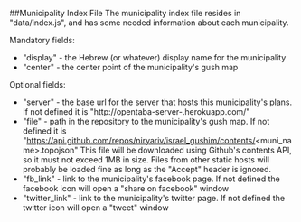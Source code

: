 ##Municipality Index File
The municipality index file resides in "data/index.js", and has some needed
information about each municipality.

Mandatory fields:
+ "display" - the Hebrew (or whatever) display name for the municipality
+ "center" - the center point of the municipality's gush map

Optional fields:
+ "server" - the base url for the server that hosts this municipality's plans.
  If not defined it is "http://opentaba-server-<muni-name>.herokuapp.com/"
+ "file" - path in the repository to the municipality's gush map.
  If not defined it is "https://api.github.com/repos/niryariv/israel_gushim/contents/<muni_name>.topojson"
  This file will be downloaded using Github's contents API, so it must not 
  exceed 1MB in size. Files from other static hosts will probably be loaded fine
  as long as the "Accept" header is ignored.
+ "fb_link" - link to the municipality's facebook page.
  If not defined the facebook icon will open a "share on facebook" window
+ "twitter_link" - link to the municipality's twitter page.
  If not defined the twitter icon will open a "tweet" window
